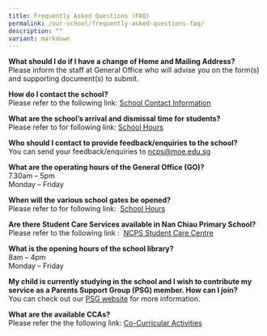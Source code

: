 ```yaml
---
title: Frequently Asked Questions (FAQ)
permalink: /our-school/frequently-asked-questions-faq/
description: ""
variant: markdown
---
```

**What should I do if I have a change of Home and Mailing Address?**
<br>Please inform the staff at General Office who will advise you on the form(s) and supporting document(s) to submit.

**How do I contact the school?**
<br>Please refer to the following link:&nbsp;<a target="\_blank" href="/our-school/school-contact-information/">School Contact Information</a>

**What are the school’s arrival and dismissal time for students?**
<br>Please refer to for following link:&nbsp;<a target="\_blank" href="/our-school/school-hours/">School Hours</a>


**Who should I contact to provide feedback/enquiries to the school?**
<br>You can send your feedback/enquiries to&nbsp;[ncps@moe.edu.sg](mailto:ncps@moe.edu.sg)

**What are the operating hours of the General Office (GO)?**
<br>7.30am – 5pm  
Monday – Friday

**When will the various school gates be opened?**
<br>Please refer to for following link:&nbsp;&nbsp;<a target="\_blank" href="/our-school/school-hours/">School Hours</a>

**Are there Student Care Services available in Nan Chiau Primary School?**
<br>Please refer to the following link :&nbsp;&nbsp;<a target="\_blank" href="/our-school/nan-chiau-student-care-centre/">NCPS Student Care Centre</a>


**What is the opening hours of the school library?**
<br>8am – 4pm  
Monday – Friday

**My child is currently studying in the school and I wish to contribute my service as a Parents Support Group (PSG) member. How can I join?**
<br>You can check out our <a target="\_blank" href="/partners/permalink/">PSG website</a>
 for more information.  

**What are the available CCAs?**
<br>Please refer the the following link:&nbsp;<a target="\_blank" href="/cca-schedule/">Co-Curricular Activities</a>